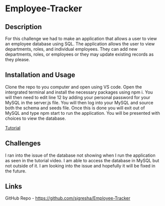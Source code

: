 # Employee-Tracker

## Description
For this challenge we had to make an application that allows a user to view an employee database using SQL. The application allows the user to view departments, roles, and individual employees. They can add new departments, roles, or employees or they may update existing records as they please.

## Installation and Usage
Clone the repo to you computer and open using VS code. Open the intergrated terminal and install the necessary packages using npm i. You will then need to edit line 12 by adding your personal password for your MySQL in the server.js file. You will then log into your MySQL and source both the schema and seeds file. Once this is done you will exit out of MySQL and type npm start to run the application. You will be presented with choices to view the database.

[Tutorial](https://drive.google.com/file/d/1tTNA3DXi8hM1ORJCxpj_eaBzELuxZOb7/view?usp=sharing)

## Challenges
I ran into the issue of the database not showing when I run the application as seen in the tutorial video. I am able to access the database in MySQL but not outside of it. I am looking into the issue and hopefully it will be fixed in the future.

## Links 
GitHub Repo - https://github.com/sjgresha/Employee-Tracker